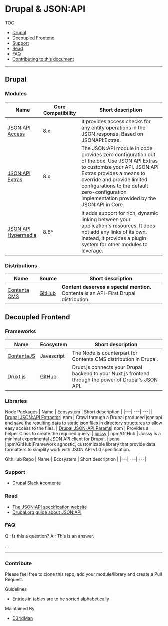 # Drupal & JSON:API

TOC

- [Drupal](#drupal)
- [Decoupled Frontend](#decoupled-frontend)
- [Support](#support)
- [Read](#read)
- [FAQ](#faq)
- [Contributing to this document](#contribute)

---

## Drupal

### Modules

| Name | Core Compatibility | Short description |
|---| ---| ---|
|[JSON:API Access](https://www.drupal.org/project/jsonapi_access)| 8.x | It provides access checks for any entity operations in the JSON response. Based on JSONAPI:Extras.
|[JSON:API Extras](https://www.drupal.org/project/jsonapi_extras)| 8.x | The JSON:API module in code provides zero configuration out of the box. Use JSON:API Extras to customize your API. JSON:API Extras provides a means to override and provide limited configurations to the default zero-configuration implementation provided by the JSON:API in Core.
|[JSON:API Hypermedia](https://www.drupal.org/project/jsonapi_hypermedia)|8.8^|It adds support for rich, dynamic linking between your application's resources. It does not add any links of its own. Instead, it provides a plugin system for other modules to leverage.



### Distributions

| Name | Source | Short description |
|---| ---| ---|
| [Contenta CMS](http://www.contentacms.org/) | [GitHub](https://github.com/contentacms) | **Content deserves a special mention.** Contenta is an API-First Drupal distribution.

## Decoupled Frontend

### Frameworks

| Name | Ecosystem | Short description |
|---| ---| ---|
| [ContentaJS](https://github.com/contentacms/contentajs) | Javascript | The Node.js counterpart for Contenta CMS distribution in Drupal.
| [Druxt.js](https://github.com/druxt/druxt.js)| [GitHub](https://github.com/druxt/druxt.js) | Druxt.js connects your Drupal backend to your Nuxt.js frontend through the power of Drupal's JSON API.

### Libraries

Node Packages
| Name | Ecosystem | Short description |
|---| ---| ---|
| [Drupal JSON:API Extractor](https://www.npmjs.com/package/drupal-jsonapi-extractor)| npm | Crawl through a Drupal produced json:api and save the resulting data to static json files in directory structures to allow easy access to the files.
| [Drupal JSON-API Params](https://www.npmjs.com/package/drupal-jsonapi-params)| npm | Provides a helper Class to create the required query.
| [juissy](https://www.npmjs.com/package/juissy) | npm/GitHub | Juissy is a minimal experimental JSON API client for Drupal.
|[jsona](https://www.npmjs.com/package/jsona) |npm/GitHub|Framework agnostic, customizable library that provide data formatters to simplify work with JSON API v1.0 specification.




GithHub Repo
| Name | Ecosystem | Short description |
|---| ---| ---|


### Support

- [Drupal Slack](https://drupal.slack.com) [#contenta](https://app.slack.com/client/T06GX3JTS/C5A70F7D1/thread/C5A70F7D1-1594978144.226100)

### Read

- [The JSON:API specification website](https://jsonapi.org/)
- [Drupal.org guide about JSON:API](https://www.drupal.org/docs/core-modules-and-themes/core-modules/jsonapi-module/jsonapi)


### FAQ


Q : Is this a question?
A : This is an answer.

...



---

### Contribute

Please feel free to clone this repo, add your module/library and create a Pull Request.

Guidelines
- Entries in tables are to be sorted alphabetically

Maintained By 
- [D34dMan](https://github.com/d34dman)
